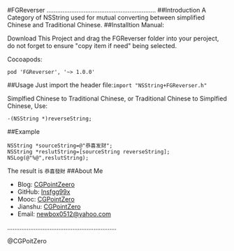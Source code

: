 #FGReverser
..............................................................
##Introduction
A Category of NSString used for mutual converting between simplified Chinese and Traditional Chinese.
##Installtion
Manual:

Download This Project and drag the FGReverser folder into your peroject, do not forget to ensure "copy item if need" being selected.

Cocoapods:
```
pod 'FGReverser', '~> 1.0.0'
```

##Usage
Just import the header file:`import "NSString+FGReverser.h"`

Simplfied Chinese to Traditional Chinese, or Traditional Chinese to Simplfied Chinese, Use:
```
-(NSString *)reverseString;
```
##Example
```
NSString *sourceString=@"恭喜发财";
NSString *reslutString=[sourceString reverseString];
NSLog(@"%@",reslutString);
```
The result is `恭喜發財`
##About Me
- Blog:     [CGPointZeero](http://cgpointzero.top)
- GitHub:   [Insfgg99x](https://github.com/Insfgg99x)
- Mooc:     [CGPointZero](http://www.imooc.com/u/3909164/articles)
- Jianshu:  [CGPointZero](http://www.jianshu.com/users/c3f2e8c87dc4/latest_articles)
- Email:    [newbox0512@yahoo.com](mailto:newbox0512@yahoo.com)

..............................................................

@CGPoitZero